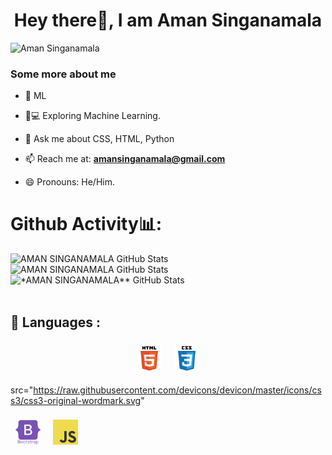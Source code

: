 <h1 align="center">Hey there👋, I am Aman Singanamala</h1>
<!-- <h3 align="center">A Web Developer and a Machine Learning Enthusiast.</h3> -->
<p align="left"> <img src="https://komarev.com/ghpvc/?username=aman-singanamala" alt="Aman Singanamala" /> </p>


### Some more about me
- 🔭 ML
- 👨💻 Exploring Machine Learning.

- 💬 Ask me about CSS, HTML, Python
- 📫 Reach me at: **amansinganamala@gmail.com**
- 😄 Pronouns: He/Him.




# Github Activity📊:

<img src="https://github-readme-stats.vercel.app/api?username=aman-singanamala&&show_icons=true&theme=algolia&hide_border=true" alt="AMAN SINGANAMALA GitHub Stats">


<img src="https://github-readme-stats.vercel.app/api/top-langs/?username=aman-singanamala&layout=compact&&show_icons=true&&theme=algolia&hide_border=true" alt="AMAN SINGANAMALA GitHub Stats">


<img src="https://github-readme-streak-stats.herokuapp.com/?user=aman-singanamala&&show_icons=true&&theme=algolia&hide_border=true" alt="*AMAN SINGANAMALA** GitHub Stats"> 


<br />

<br />

## 🧰 Languages : 
<p align="center">
  
  
 <!--HTML-->
  
  <img src="https://raw.githubusercontent.com/devicons/devicon/master/icons/html5/html5-original-wordmark.svg" alt="html5" width="40" height="40" style="vertical-align:top; margin:8px">
  
  <!-- css -->
   <img src="https://raw.githubusercontent.com/devicons/devicon/master/icons/css3/css3-original-wordmark.svg" alt="html5" width="40" height="40" style="vertical-align:top; margin:8px">
  
src="https://raw.githubusercontent.com/devicons/devicon/master/icons/css3/css3-original-wordmark.svg"

  
  <!-- BootStrap-->
<img src="https://raw.githubusercontent.com/devicons/devicon/master/icons/bootstrap/bootstrap-plain-wordmark.svg" alt="bootstrap"  width="40" height="40" style="vertical-align:top; margin:8px">
  
  <!-- Javascript-->
<img src="https://raw.githubusercontent.com/github/explore/80688e429a7d4ef2fca1e82350fe8e3517d3494d/topics/javascript/javascript.png" alt="Javascript" height="40" style="vertical-align:top; margin:8px">

</p>

